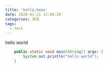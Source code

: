 ```yaml
---
title: 'hello,hexo'
date: 2020-01-21 11:04:29
categories: 测试
tags:
  - test
---
```

hello world

```java
    public static void main(String[] args) {
        System.out.println("hello world");
    }
```
